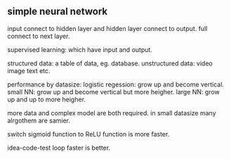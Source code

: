 simple neural network
---

input connect to hidden layer and hidden layer connect to output.
full connect to next layer.


supervised learning: which have input and output.

structured data: a table of data, eg. database.
unstructured data: video image text etc.

performance by datasize:
 logistic regession: grow up and become vertical.
 small NN: grow up and become vertical but more heigher.
 large NN: grow up and up to more heigher.
 
more data and complex model are both required.
in small datasize many alrgothem are samier.

switch sigmoid function to ReLU function is more faster.

idea-code-test loop faster is better.


